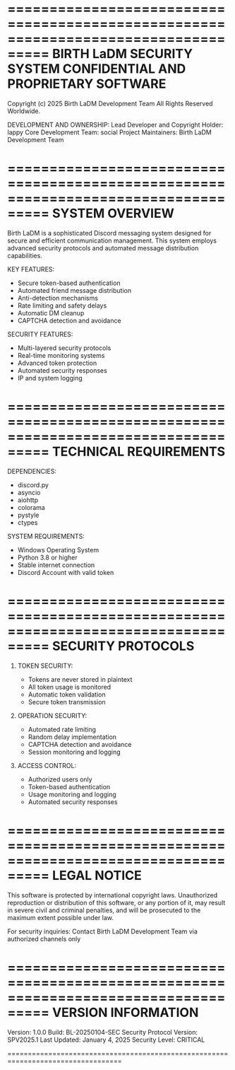 ===================================================================================
                        BIRTH LaDM SECURITY SYSTEM
                    CONFIDENTIAL AND PROPRIETARY SOFTWARE
===================================================================================

Copyright (c) 2025 Birth LaDM Development Team
All Rights Reserved Worldwide.

DEVELOPMENT AND OWNERSHIP:
Lead Developer and Copyright Holder: lappy
Core Development Team: social
Project Maintainers: Birth LaDM Development Team

===================================================================================
                            SYSTEM OVERVIEW
===================================================================================

Birth LaDM is a sophisticated Discord messaging system designed for secure and
efficient communication management. This system employs advanced security protocols
and automated message distribution capabilities.

KEY FEATURES:
- Secure token-based authentication
- Automated friend message distribution
- Anti-detection mechanisms
- Rate limiting and safety delays
- Automatic DM cleanup
- CAPTCHA detection and avoidance

SECURITY FEATURES:
- Multi-layered security protocols
- Real-time monitoring systems
- Advanced token protection
- Automated security responses
- IP and system logging

===================================================================================
                            TECHNICAL REQUIREMENTS
===================================================================================

DEPENDENCIES:
- discord.py
- asyncio
- aiohttp
- colorama
- pystyle
- ctypes

SYSTEM REQUIREMENTS:
- Windows Operating System
- Python 3.8 or higher
- Stable internet connection
- Discord Account with valid token

===================================================================================
                            SECURITY PROTOCOLS
===================================================================================

1. TOKEN SECURITY:
   - Tokens are never stored in plaintext
   - All token usage is monitored
   - Automatic token validation
   - Secure token transmission

2. OPERATION SECURITY:
   - Automated rate limiting
   - Random delay implementation
   - CAPTCHA detection and avoidance
   - Session monitoring and logging

3. ACCESS CONTROL:
   - Authorized users only
   - Token-based authentication
   - Usage monitoring and logging
   - Automated security responses

===================================================================================
                            LEGAL NOTICE
===================================================================================

This software is protected by international copyright laws. Unauthorized
reproduction or distribution of this software, or any portion of it, may result
in severe civil and criminal penalties, and will be prosecuted to the maximum
extent possible under law.

For security inquiries:
Contact Birth LaDM Development Team via authorized channels only

===================================================================================
                            VERSION INFORMATION
===================================================================================

Version: 1.0.0
Build: BL-20250104-SEC
Security Protocol Version: SPV2025.1
Last Updated: January 4, 2025
Security Level: CRITICAL

==================================================================================
